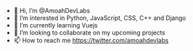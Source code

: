 - 👋 Hi, I’m @AmoahDevLabs
- 👀 I’m interested in Python, JavaScript, CSS, C++ and Django
- 🌱 I’m currently learning Vuejs
- 💞️ I’m looking to collaborate on my upcoming projects
- 📫 How to reach me https://twitter.com/amoahdevlabs

<!---
AmoahDevLabs/AmoahDevLabs is a ✨ special ✨ repository because its `README.md` (this file) appears on your GitHub profile.
You can click the Preview link to take a look at your changes.
--->
